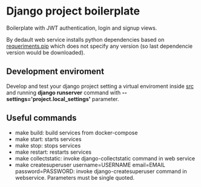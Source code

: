 # Django project boilerplate
Boilerplate with JWT authentication, login and signup views.

By dedault web service installs python dependencies based on [requeriments.pip](https://github.com/imjulioc/django-project-boilerplate/blob/master/src/requirements.pip) which does not specify any version (so last dependencie version would be downloaded).

## Development enviroment
Develop and test your django project setting a virtual enviroment inside [src](https://github.com/imjulioc/django-project-boilerplate/tree/master/src) and running **django runserver** command with **--settings='project.local_settings'** parameter.

## Useful commands
- make build: build services from docker-compose
- make start: starts services
- make stop: stops services
- make restart: restarts services
- make collectstatic: invoke django-collectstatic command in web service
- make createsuperuser username=USERNAME email=EMAIL password=PASSWORD: invoke django-createsuperuser command in webservice. Parameters must be single quoted.
